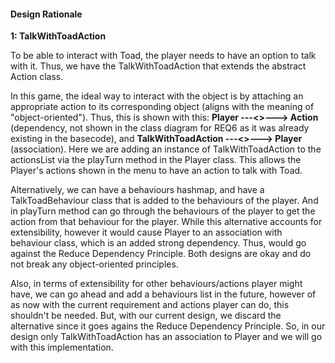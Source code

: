 #### Design Rationale

**1: TalkWithToadAction**

To be able to interact with Toad, the player needs to have an option to talk with it.
Thus, we have the TalkWithToadAction that extends the abstract Action class.

In this game, the ideal way to interact with the object is by attaching an appropriate action to its corresponding object 
(aligns with the meaning of "object-oriented").
Thus, this is shown with this: **Player ---<<uses>>---> Action** (dependency, not shown in the class diagram for REQ6 as it was already 
existing in the basecode), and **TalkWithToadAction ---<<interacts with>>---> Player** (association). 
Here we are adding an instance of TalkWithToadAction to the actionsList via the playTurn method in the Player class.
This allows the Player's actions shown in the menu to have an action to talk with Toad.

Alternatively, we can have a behaviours hashmap, and have a TalkToadBehaviour class that is added to the behaviours of the player.
And in playTurn method can go through the behaviours of the player to get the action from that behaviour for the player.
While this alternative accounts for extensibility, however it would cause Player to an association with behaviour class,
which is an added strong dependency. Thus, would go against the Reduce Dependency Principle.
Both designs are okay and do not break any object-oriented principles. 


Also, in terms of extensibility for other behaviours/actions player might have, we can go ahead and add a behaviours list in the future,
however of as now with the current requirement and actions player can do, this shouldn't be needed.
But, with our current design, we discard the alternative since it goes agains the Reduce Dependency Principle.
So, in our design only TalkWithToadAction has an association to Player and we will go with this implementation.


